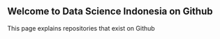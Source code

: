 ## Welcome to Data Science Indonesia on Github

This page explains repositories that exist on Github
